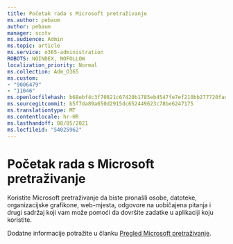 ```yaml
---
title: Početak rada s Microsoft pretraživanje
ms.author: pebaum
author: pebaum
manager: scotv
ms.audience: Admin
ms.topic: article
ms.service: o365-administration
ROBOTS: NOINDEX, NOFOLLOW
localization_priority: Normal
ms.collection: Adm_O365
ms.custom:
- "9006479"
- "11046"
ms.openlocfilehash: b68ebf4c3f70821c67420b1785eb4547fe7ef210bb277720fadc26309872467e
ms.sourcegitcommit: b5f7da89a650d2915dc652449623c78be6247175
ms.translationtype: MT
ms.contentlocale: hr-HR
ms.lasthandoff: 08/05/2021
ms.locfileid: "54025962"
---
```

# <a name="get-started-with-microsoft-search"></a>Početak rada s Microsoft pretraživanje

Koristite Microsoft pretraživanje da biste pronašli osobe, datoteke, organizacijske grafikone, web-mjesta, odgovore na uobičajena pitanja i drugi sadržaj koji vam može pomoći da dovršite zadatke u aplikaciji koju koristite.

Dodatne informacije potražite u članku [Pregled Microsoft pretraživanje](https://go.microsoft.com/fwlink/?linkid=2157644).

